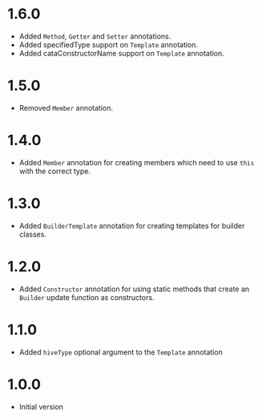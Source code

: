 # 1.6.0
- Added `Method`, `Getter` and `Setter` annotations.
- Added specifiedType support on `Template` annotation.
- Added cataConstructorName support on `Template` annotation.

# 1.5.0
- Removed `Member` annotation.

# 1.4.0
- Added `Member` annotation for creating members which need to use `this` with
  the correct type.

# 1.3.0
- Added `BuilderTemplate` annotation for creating templates for builder classes.

# 1.2.0
- Added `Constructor` annotation for using static methods that create an
  `Builder` update function as constructors.

# 1.1.0
- Added `hiveType` optional argument to the `Template` annotation

# 1.0.0
- Initial version